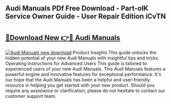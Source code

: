 ## Audi Manuals PDf Free Download - Part-oIK Service Owner Guide - User Repair Edition iCvTN

# <h2><a href="http://bc11712.oget.top/?id=Audi+Manuals">🔗Download New 👉🔴 Audi Manuals</a></h2>

[![Audi Manuals new download](https://i.imgur.com/5g1atiW.png)](http://bc11712.oget.top/?id=Audi+Manuals)
Product Insights This guide unlocks the hidden potential of your new Audi Manuals with insightful tips and tricks. Operating Instructions for Advanced Users This guide is tailored to experienced users of your new Audi Manuals. This Audi Manuals features a powerful engine and innovative features for exceptional performance. It's our hope that the Audi Manuals has been a helpful and user-friendly resource in helping you get started with your new product. Should you require any assistance or clarification, please do not hesitate to contact our customer support team.
